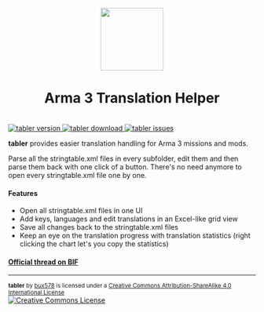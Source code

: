 <p align="center">
  <img src="https://github.com/bux578/tabler/blob/master/tabler/Content/Icon-256.png" width=128 /><br />
  <h1 align="center">Arma 3 Translation Helper</h3><br />
  <a href="https://github.com/bux578/tabler/releases">
    <img src="http://img.shields.io/badge/version-0.4.0-green.svg?style=flat" alt="tabler version">
  </a>
    <a href="https://github.com/bux578/tabler/releases/download/v0.4.0/tabler-v0.4.0.zip">
    <img src="http://img.shields.io/badge/download-338_KB-blue.svg?style=flat" alt="tabler download">
  </a>
    <a href="https://github.com/bux578/tabler/issues">
    <img src="http://img.shields.io/github/issues-raw/bux578/tabler.svg?style=flat" alt="tabler issues">
  </a>
</p>

**tabler** provides easier translation handling for Arma 3 missions and mods.

Parse all the stringtable.xml files in every subfolder, edit them and then parse them back with one click of a button. There's no need anymore to open every stringtable.xml file one by one.

#### Features
* Open all stringtable.xml files in one UI
* Add keys, languages and edit translations in an Excel-like grid view
* Save all changes back to the stringtable.xml files
* Keep an eye on the translation progress with translation statistics (right clicking the chart let's you copy the statistics)

#### <a href="http://forums.bistudio.com/showthread.php?180825-tabler-Arma-3-Translation-Helper">Official thread on BIF</a>

---
<sub><strong>tabler</strong> by <a xmlns:cc="http://creativecommons.org/ns#" href="https://github.com/bux578" property="cc:attributionName" rel="cc:attributionURL">bux578</a> is licensed under a <a rel="license" href="http://creativecommons.org/licenses/by-sa/4.0/">Creative Commons Attribution-ShareAlike 4.0 International License</a></sub><br /><a rel="license" href="http://creativecommons.org/licenses/by-sa/4.0/"><img alt="Creative Commons License" style="border-width:0" src="https://i.creativecommons.org/l/by-sa/4.0/80x15.png" /></a>
